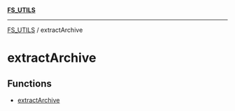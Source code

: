 [**FS_UTILS**](../README.md)

***

[FS_UTILS](../README.md) / extractArchive

# extractArchive

## Functions

- [extractArchive](functions/extractArchive.md)
